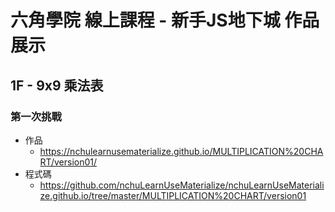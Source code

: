 # 六角學院 線上課程 - 新手JS地下城 作品展示
## 1F - 9x9 乘法表 
### 第一次挑戰
* 作品
  * https://nchulearnusematerialize.github.io/MULTIPLICATION%20CHART/version01/
* 程式碼
  * https://github.com/nchuLearnUseMaterialize/nchuLearnUseMaterialize.github.io/tree/master/MULTIPLICATION%20CHART/version01 
